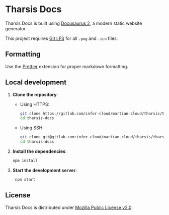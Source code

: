 # Tharsis Docs

Tharsis Docs is built using [Docusaurus 2](https://docusaurus.io/), a modern static website generator.

This project requires [Git LFS](https://git-lfs.github.com/) for all `.png` and `.ico` files.

## Formatting

Use the [Prettier](https://prettier.io/) extension for proper markdown formatting.

## Local development

1. **Clone the repository**:

   - Using HTTPS:

     ```bash
     git clone https://gitlab.com/infor-cloud/martian-cloud/tharsis/tharsis-docs.git
     cd tharsis-docs
     ```

   - Using SSH:
     ```bash
     git clone git@gitlab.com:infor-cloud/martian-cloud/tharsis/tharsis-docs.git
     cd tharsis-docs
     ```

2. **Install the dependencies**:

   ```bash
   npm install
   ```

3. **Start the development server**:

   ```bash
    npm start
   ```

## License

Tharsis Docs is distributed under [Mozilla Public License v2.0](https://www.mozilla.org/en-US/MPL/2.0/).

